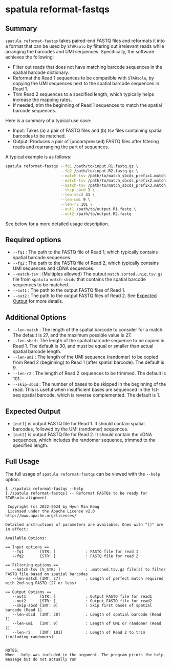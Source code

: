 # spatula reformat-fastqs

## Summary 

`spatula reformat-fastqs` takes paired-end FASTQ files and reformats it into a format that can be used by `STARsolo` by filtering out irrelevant reads while arranging the barcodes and UMI sequences. Specifically, the software achieves the following:

* Filter out reads that does not have matching barcode sequences in the spatial barcode dictionary.
* Reformat the Read 1 sequences to be compatible with `STARsolo`, by copying the UMI sequences next to the spatial barcode sequences in Read 1.
* Trim Read 2 sequences to a specified length, which typically helps increase the mapping rates.
* If needed, trim the beginning of Read 1 sequences to match the spatial barcode sequences.

Here is a summary of a typical use case:

* Input: Takes (a) a pair of FASTQ files and (b) tsv files containing spatial barcodes to be matched.
* Output: Produces a pair of (uncompressed) FASTQ files after filtering reads and rearranging the part of sequences. 

A typical example is as follows:

```sh
spatula reformat-fastqs --fq1 /path/to/input.R1.fastq.gz \
                        --fq2 /path/to/input.R2.fastq.gz \
                        --match-tsv /path/to/match_sbcds_prefix1.match.sorted.uniq.tsv.gz \
                        --match-tsv /path/to/match_sbcds_prefix2.match.sorted.uniq.tsv.gz \
                        --match-tsv /path/to/match_sbcds_prefix3.match.sorted.uniq.tsv.gz \
                        --skip-sbcd 1 \
                        --len-sbcd 31 \
                        --len-umi 9 \
                        --len-r2 101 \
                        --out1 /path/to/output.R1.fastq \
                        --out2 /path/to/output.R2.fastq
```

See below for a more detailed usage description.

## Required options
* `--fq1` : The path to the FASTQ file of Read 1, which typically contains spatial barcode sequences.
* `--fq2` : The path to the FASTQ file of Read 2, which typically contains UMI sequences and cDNA sequences.
* `--match-tsv` : (Multiples allowed) The output `match.sorted.uniq.tsv.gz` file from `spatula match-sbcds` that contains the spatial barcode sequences to be matched. 
* `--out1` : The path to the output FASTQ files of Read 1.
* `--out2` : The path to the output FASTQ files of Read 2. See [Expected Output](#expected-output) for more details.

## Additional Options

* `--len-match` : The length of the spatial barcode to consider for a match. The default is 27, and the maximum possible value is 27.
* `--len-sbcd` : The length of the spatial barcode sequence to be copied in Read 1. The default is 30, and must be equal or smaller than actual spatial barcode length.
* `--len-umi` : The length of the UMI sequence (randomer) to be copied from Read 2 (beginning) to Read 1 (after spatial barcode). The default is 9.
* `--len-r2` : The length of Read 2 sequences to be trimmed. The default is 101.
* `--skip-sbcd` : The number of bases to be skipped in the beginning of the read. This is useful when insufficient bases are sequenced in the 1st-seq spatial barcode, which is reverse complemented. The default is 1.

## Expected Output

* `[out1]` is output FASTQ file for Read 1. It should contain spatial barcodes, followed by the UMI (randomer) sequences.
* `[out2]` is output FASTQ file for Read 2. It should contain the cDNA sequences, which includes the randomer sequence, trimmed to the specified length.

## Full Usage 

The full usage of `spatula reformat-fastqs` can be viewed with the `--help` option:

```
$ ./spatula reformat-fastqs --help
[./spatula reformat-fastqs] -- Reformat FASTQs to be ready for STARsolo alignment

 Copyright (c) 2022-2024 by Hyun Min Kang
 Licensed under the Apache License v2.0 http://www.apache.org/licenses/

Detailed instructions of parameters are available. Ones with "[]" are in effect:

Available Options:

== Input options ==
   --fq1       [STR: ]             : FASTQ file for read 1
   --fq2       [STR: ]             : FASTQ file for read 2

== Filtering options ==
   --match-tsv [V_STR: ]           : .matched.tsv.gz file(s) to filter FASTQ file based on spatial barcodes
   --len-match [INT: 27]           : Length of perfect match required with 2nd-seq FASTQ (27 or less)

== Output Options ==
   --out1      [STR: ]             : Output FASTQ file for read1
   --out2      [STR: ]             : Output FASTQ file for read2
   --skip-sbcd [INT: 0]            : Skip first bases of spatial barcode (Read 1)
   --len-sbcd  [INT: 30]           : Length of spatial barcode (Read 1)
   --len-umi   [INT: 9]            : Length of UMI or randomer (Read 2)
   --len-r2    [INT: 101]          : Length of Read 2 to trim (including randomers)


NOTES:
When --help was included in the argument. The program prints the help message but do not actually run
```